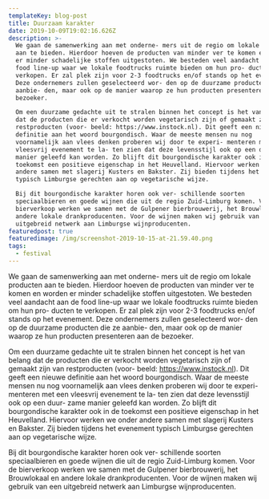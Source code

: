 ```yaml
---
templateKey: blog-post
title: Duurzaam karakter
date: 2019-10-09T19:02:16.626Z
description: >-
  We gaan de samenwerking aan met onderne- mers uit de regio om lokale producten
  aan te bieden. Hierdoor hoeven de producten van minder ver te komen en worden
  er minder schadelijke stoffen uitgestoten. We besteden veel aandacht aan de
  food line-up waar we lokale foodtrucks ruimte bieden om hun pro- ducten te
  verkopen. Er zal plek zijn voor 2-3 foodtrucks en/of stands op het evenement.
  Deze ondernemers zullen geselecteerd wor- den op de duurzame producten die ze
  aanbie- den, maar ook op de manier waarop ze hun producten presenteren aan de
  bezoeker.

  Om een duurzame gedachte uit te stralen binnen het concept is het van belang
  dat de producten die er verkocht worden vegetarisch zijn of gemaakt zijn van
  restproducten (voor- beeld: https://www.instock.nl). Dit geeft een nieuwe
  definitie aan het woord bourgondisch. Waar de meeste mensen nu nog
  voornamelijk aan vlees denken proberen wij door te experi- menteren met een
  vleesvrij evenement te la- ten zien dat deze levensstijl ook op een duur- zame
  manier geleefd kan worden. Zo blijft dit bourgondische karakter ook in de
  toekomst een positieve eigenschap in het Heuvelland. Hiervoor werken we onder
  andere samen met slagerij Kusters en Bakster. Zij bieden tijdens het evenement
  typisch Limburgse gerechten aan op vegetarische wijze.

  Bij dit bourgondische karakter horen ook ver- schillende soorten
  speciaalbieren en goede wijnen die uit de regio Zuid-Limburg komen. Voor de
  bierverkoop werken we samen met de Gulpener bierbrouwerij, het Brouwlokaal en
  andere lokale drankproducenten. Voor de wijnen maken wij gebruik van een
  uitgebreid netwerk aan Limburgse wijnproducenten.
featuredpost: true
featuredimage: /img/screenshot-2019-10-15-at-21.59.40.png
tags:
  - festival
---
```

We gaan de samenwerking aan met onderne- mers uit de regio om lokale producten aan te bieden. Hierdoor hoeven de producten van minder ver te komen en worden er minder schadelijke stoffen uitgestoten. We besteden veel aandacht aan de food line-up waar we lokale foodtrucks ruimte bieden om hun pro- ducten te verkopen. Er zal plek zijn voor 2-3 foodtrucks en/of stands op het evenement. Deze ondernemers zullen geselecteerd wor- den op de duurzame producten die ze aanbie- den, maar ook op de manier waarop ze hun producten presenteren aan de bezoeker.

Om een duurzame gedachte uit te stralen binnen het concept is het van belang dat de producten die er verkocht worden vegetarisch zijn of gemaakt zijn van restproducten (voor- beeld: https://www.instock.nl). Dit geeft een nieuwe definitie aan het woord bourgondisch. Waar de meeste mensen nu nog voornamelijk aan vlees denken proberen wij door te experi- menteren met een vleesvrij evenement te la- ten zien dat deze levensstijl ook op een duur- zame manier geleefd kan worden. Zo blijft dit bourgondische karakter ook in de toekomst een positieve eigenschap in het Heuvelland. Hiervoor werken we onder andere samen met slagerij Kusters en Bakster. Zij bieden tijdens het evenement typisch Limburgse gerechten aan op vegetarische wijze.

Bij dit bourgondische karakter horen ook ver- schillende soorten speciaalbieren en goede wijnen die uit de regio Zuid-Limburg komen. Voor de bierverkoop werken we samen met de Gulpener bierbrouwerij, het Brouwlokaal en andere lokale drankproducenten. Voor de wijnen maken wij gebruik van een uitgebreid netwerk aan Limburgse wijnproducenten.
